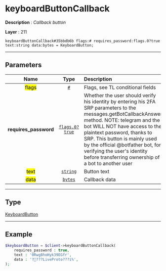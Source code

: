 # keyboardButtonCallback

**Description** : *Callback button*

**Layer** : 211

```tl
keyboardButtonCallback#35bbdb6b flags:# requires_password:flags.0?true text:string data:bytes = KeyboardButton;
```

---

## Parameters

| Name | Type | Description |
| :---: | :---: | :--- |
| <mark>flags</mark> | [`#`](type/#) | Flags, see TL conditional fields |
| **requires_password** | [`flags.0?true`](type/true) | Whether the user should verify his identity by entering his 2FA SRP parameters to the messages.getBotCallbackAnswer method. NOTE: telegram and the bot WILL NOT have access to the plaintext password, thanks to SRP. This button is mainly used by the official @botfather bot, for verifying the user's identity before transferring ownership of a bot to another user |
| <mark>text</mark> | [`string`](type/string) | Button text |
| <mark>data</mark> | [`bytes`](type/bytes) | Callback data |

---

## Type

[KeyboardButton](type/KeyboardButton)

---

## Example

```php
$keyboardButton = $client->keyboardButtonCallback(
	requires_password : true,
	text : '0Rwg8hoHyk39EGfr',
	data : '????LiveProto???i%',
);
```